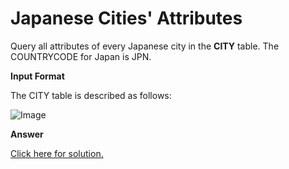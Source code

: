 # Japanese Cities' Attributes

Query all attributes of every Japanese city in the **CITY** table. The COUNTRYCODE for Japan is JPN.

**Input Format**

The CITY table is described as follows:

![Image](https://s3.amazonaws.com/hr-challenge-images/8137/1449729804-f21d187d0f-CITY.jpg)

**Answer**

[Click here for solution.](https://github.com/Autumn-grass/hackerrank_sql_practice/blob/master/Easy/Basic%20selection/A5.sql)
